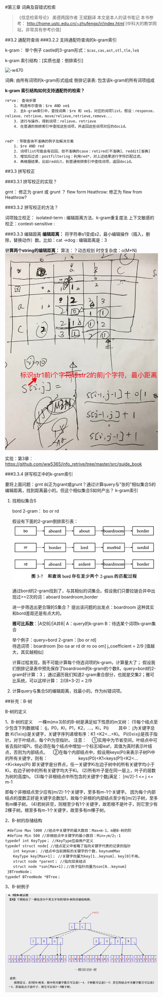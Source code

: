#第三章 词典及容错式检索
>《信息检索导论》
>美德两国作者 王斌翻译
>本文是本人的读书笔记
>本书参考：
>http://home.ustc.edu.cn/~zhufengx/ir/index.html [中科大的教学网站，非常具有参考价值] 

##3.2 通配符查询
###3.2.2 支持通配符查询的k-gram索引

k-gram： 举个例子
    castle的3-gram形式：` $cas,cas,ast,stl,tle,le$ `
    
k-gram 索引结构：[实质也是：倒排索引]

![-w470](media/14872268608649/14917942774237.jpg)

词典: 由所有词项的k-gram形式组成
倒排记录表: 包含该k-gram的所有词项组成

**k-gram 索引结构如何支持通配符的检索？**

```
re*ve： 查询步骤
    1. 构造布尔查询：$re AND ve$
    2. 去k-gram索引中，查找词典：$re 和 ve$，对应的词项list。假设：response，relieve，retrieve，move/relieve,retrieve,remove...
    3. 进行与操作，得到词项：relieve，retrieve
    4. 在普通的倒排索引中查找这些词项，并返回这些词项对应的docid。

    
red* ：导致查询不准确的例子及解决方案 
    1. $re AND red
    2. 词项list可能会有召回，但不准确的case：retired[不准确]、reddit[准确]
    3. 增加后过滤：postfiltering：利用red*，对上述结果进行字符匹配过滤。
    4. 再根据结果，比如reddit，到普通倒排索引中查找词项，返回docid。

```
    

##3.3 拼写校正

###3.3.1 拼写校正的实现？

grnt： 修正为 grant 或 grunt ？
flew form Heathrow:  修正为 flew from Heathrow?

###3.3.2 拼写校正的方法？

词项独立校正： isolated-term : 编辑距离方法、k-gram重复度法
上下文敏感的校正：context-sensitive :

###3.3.3 编辑距离
**编辑距离：** 将字符串s1变成s2，最小编辑操作（插入，删除，替换动作）数。比如：cat ->dog : 编辑距离是：3

**计算两个string的编辑距离：**
算法：？动态规划  时空复杂度：o(M*N)
![-w456](media/14927581967976/14944156218806.jpg)

实现：第3章：
https://github.com/ww5365/info_retrive/tree/master/src/guide_book

###3.3.4 拼写校正中的k-gram索引

要将上面问题：grnt 纠正为grant或grunt？通过计算query与"张的"相似集合S的编辑距离，找到距离最小的。但这个相似集合S如何产出？ k-gram索引

1. 找相似集合S
    
    bord 2-gram： bo or rd
    
    假设有下面的2-gram倒排索引表：
    ![-w456](media/14927581967976/14944751564047.jpg)
    
    通过bord的2-gram找到了，与其相似的词集合。假设我们只要拉链合并中出现过>=2次的词：aboard boardroom,border
    
    进一步筛选出更合理的S集合？ 提出该问题的出发点：boardroom 这种其实和bord差距还是有点大的。
    
    **雅可比系数**：|A交B|/|A并B|  A：query的k-gram B：待选某个词项k-gram集合
    
    举个例子：query=bord   2-gram：[bo or rd]    
    待选词项：boardroom [bo oa ar rd dr ro oo om]
    j_coefficient = 2/9   [值越大，其实越相似]
    
    计算过程发现，我不可能计算每个待选词项的k-gram，计算量大了；
    假设我们倒排记录表中预先保存了boardroom的k-gram的个数8，query=bord的2-gram好计算：3； 通过遍历我们知道2-gram重合部分，也就是交集2；雅可比系统，可以这样计算： 2/[8+3-2] = 2/9

2. 计算query与集合S的编辑距离，找最小的。作为纠错词项。




 














##补充：B-树


B-树的定义

1、B-树的定义
    　一棵m(m≥3)阶的B-树是满足如下性质的m叉树：
(1)每个结点至少包含下列数据域：
    (j，P0，Kl，P1，K2，…，Ki，Pi)
　　其中：
    j为关键字总数
    Ki(1≤i≤j)是关键字，关键字序列递增有序：K1 <K2<…<Ki。
    Pi(0≤i≤j)是孩子指针。对于叶结点，每个Pi为空指针。
  注意：
    　①实用中为节省空间，叶结点中可省去指针域Pi，但必须在每个结点中增加一个标志域leaf，其值为真时表示叶结点，否则为内部结点。
　②在每个内部结点中，假设用keys(Pi)来表示子树Pi中的所有关键字，则有：
　　　　　　　keys(P0)<K1<keys(P1)<K2<…<Ki<keys(Pi)
即关键字是分界点，任一关键字Ki左边子树中的所有关键字均小于Ki，右边子树中的所有关键字均大于Ki。
(2)所有叶子是在同一层上，叶子的层数为树的高度h。
(3)每个非根结点中所包含的关键字个数j满足：
                [m/2]-1 <= j <= m-1

即每个非根结点至少应有[m/2]-1个关键字，至多有m-1个关键字。
因为每个内部结点的度数正好是关键字总数加1，故每个非根的内部结点至少有[m/2]子树，至多有m棵子树。
(4)若树非空，则根至少有1个关键字，故若根不是叶子，则它至少有2棵子树。根至多有m-1个关键字，故至多有m棵子树。

2、B-树的存储结构

```
 #define Max l000 //结点中关键字的最大数目：Max=m-1，m是B-树的阶
 #define Min 500 //非根结点中关键字的最小数目：Min=┌m/2┐-1
typedef int KeyType； //KeyType应由用户定义
typedef struct node{ //结点定义中省略了指向关键字代表的记录的指针
  　int keynum； //结点中当前拥有的关键字的个数，keynum《Max
  　KeyType key[Max+1]； //关键字向量为key[1..keynum]，key[0]不用。
  　struct node *parent； //指向双亲结点
  　struct node *son[Max+1]；//孩子指针向量为son[0..keynum]
 }BTreeNode；
typedef BTreeNode *BTree；
```

3、B-树例子

![-w500](media/14927581967976/14942206953089.jpg)


